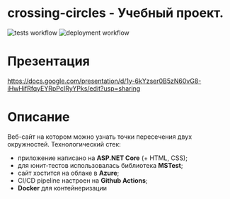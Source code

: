 # crossing-circles - Учебный проект.
![tests workflow](https://github.com/zn/crossing-circles/actions/workflows/tests.yml/badge.svg)
![deployment workflow](https://github.com/zn/crossing-circles/actions/workflows/cicd.yml/badge.svg)

# Презентация
https://docs.google.com/presentation/d/1y-6kYzser0B5zN60vG8-iHwHifRfqyEYRpPcIRyYPks/edit?usp=sharing

# Описание
Веб-сайт на котором можно узнать точки пересечения двух окружностей. Технологический стек:
- приложение написано на __ASP.NET Core__ (+ HTML, CSS); 
- для юнит-тестов использовалась библиотека __MSTest__;
- сайт хостится на облаке в __Azure__;
- CI/CD pipeline настроен на __Github Actions__;
- __Docker__ для контейнеризации
